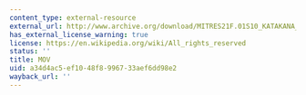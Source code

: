 ```yaml
---
content_type: external-resource
external_url: http://www.archive.org/download/MITRES21F.01S10_KATAKANA_EXERCISES/1b2.mov
has_external_license_warning: true
license: https://en.wikipedia.org/wiki/All_rights_reserved
status: ''
title: MOV
uid: a34d4ac5-ef10-48f8-9967-33aef6dd98e2
wayback_url: ''
---
```

